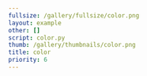 ```yaml
---
fullsize: /gallery/fullsize/color.png
layout: example
other: []
script: color.py
thumb: /gallery/thumbnails/color.png
title: color
priority: 6
---
```

